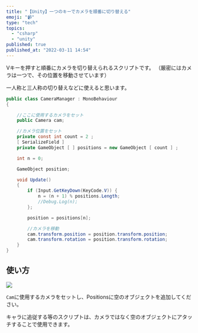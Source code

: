 ```yaml
---
title: "【Unity】一つのキーでカメラを順番に切り替える"
emoji: "📹"
type: "tech"
topics:
  - "csharp"
  - "unity"
published: true
published_at: "2022-03-11 14:54"
---
```


Vキーを押すと順番にカメラを切り替えられるスクリプトです。
（厳密にはカメラは一つで、その位置を移動させています）

一人称と三人称の切り替えなどに使えると思います。

```csharp
public class CameraManager : MonoBehaviour
{

    //ここに使用するカメラをセット
    public Camera cam;

    //カメラ位置をセット
    private const int count = 2 ;
    [ SerializeField ]
    private GameObject [ ] positions = new GameObject [ count ] ;

    int n = 0;

    GameObject position;

    void Update()
    {
        if (Input.GetKeyDown(KeyCode.V)) {
            n = (n + 1) % positions.Length;
            //Debug.Log(n);
        };

        position = positions[n];

        //カメラを移動
        cam.transform.position = position.transform.position;
        cam.transform.rotation = position.transform.rotation;
    }
}
```

## 使い方

![](https://storage.googleapis.com/zenn-user-upload/925642acfc57-20220311.png)

`Cam`に使用するカメラをセットし、Positionsに空のオブジェクトを追加してください。

キャラに追従する等のスクリプトは、カメラではなく空のオブジェクトにアタッチすることで使用できます。